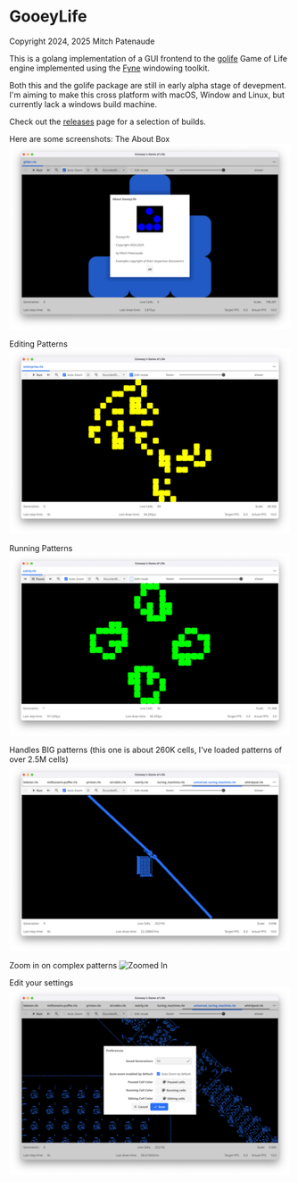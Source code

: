 # GooeyLife

Copyright 2024, 2025 Mitch Patenaude

This is a golang implementation of a GUI frontend to the
[golife](https://github.com/pneumaticdeath/golife) Game of Life engine
implemented using the [Fyne](https://fyne.io/) windowing toolkit.

Both this and the golife package are still in early alpha stage of 
devepment.  I'm aiming to make this cross platform with macOS, Window and
Linux, but currently lack a windows build machine.

Check out the [releases](https://github.com/pneumaticdeath/guiLife/releases) page for a selection of builds.

Here are some screenshots:
The About Box
![About Box](images/AboutBox.png)

Editing Patterns
![Edit Mode](images/EditingMode.png)

Running Patterns
![Running](images/Running.png)

Handles BIG patterns (this one is about 260K cells, I've loaded patterns of over 2.5M cells)
![Big Pattern](images/BigPattern.png)

Zoom in on complex patterns
![Zoomed In](images/BigPatternsZoomedIn.png)

Edit your settings
![Settings pane](images/PreferencesPane.png)

